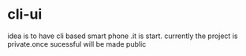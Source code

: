 # cli-ui
idea is to have cli based smart phone .it is start.
currently the project is private.once sucessful will be made public
